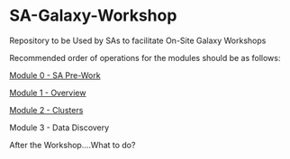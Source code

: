 # SA-Galaxy-Workshop

Repository to be Used by SAs to facilitate On-Site Galaxy Workshops

Recommended order of operations for the modules should be as follows:

[Module 0 - SA Pre-Work](https://github.com/starburstdata/SA-Galaxy-Workshop/tree/main/Module_One-Galaxy-Overview)

[Module 1 - Overview](https://github.com/starburstdata/SA-Galaxy-Workshop/blob/main/Module_One-Galaxy-Overview/readme.md)

[Module 2 - Clusters](https://github.com/starburstdata/SA-Galaxy-Workshop/blob/main/Module_Two_Cluster_Creation_And_Admin/readme.md)

Module 3 - Data Discovery

After the Workshop....What to do?

